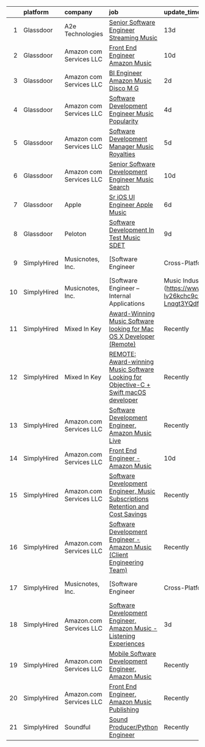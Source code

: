 

|    | platform    | company                 | job                                                                                                                                                                                                                                                                                                                                                                                                                                                                                                                                                                                                                                                                                                                                                                                                                                                                                                                                                                                                                                                                                                                                                                                                                                                                                                                                               | update_time   | location                   |
|---:|:------------|:------------------------|:--------------------------------------------------------------------------------------------------------------------------------------------------------------------------------------------------------------------------------------------------------------------------------------------------------------------------------------------------------------------------------------------------------------------------------------------------------------------------------------------------------------------------------------------------------------------------------------------------------------------------------------------------------------------------------------------------------------------------------------------------------------------------------------------------------------------------------------------------------------------------------------------------------------------------------------------------------------------------------------------------------------------------------------------------------------------------------------------------------------------------------------------------------------------------------------------------------------------------------------------------------------------------------------------------------------------------------------------------|:--------------|:---------------------------|
|  1 | Glassdoor   | A2e Technologies        | [Senior Software Engineer  Streaming Music ](https://www.glassdoor.com/partner/jobListing.htm?pos=108&ao=1136043&s=58&guid=00000182e33c8d76a40d6816ef9e4f98&src=GD_JOB_AD&t=SR&vt=w&ea=1&cs=1_9913ec20&cb=1661669772833&jobListingId=1008070692080&jrtk=3-0-1gbhjp3d1h4cs801-1gbhjp3dgirmi800-d22245dfa3e12a86-)                                                                                                                                                                                                                                                                                                                                                                                                                                                                                                                                                                                                                                                                                                                                                                                                                                                                                                                                                                                                                                  | 13d           | Seattle, WA                |
|  2 | Glassdoor   | Amazon com Services LLC | [Front End Engineer   Amazon Music](https://www.glassdoor.com/partner/jobListing.htm?pos=102&ao=1136043&s=58&guid=00000182e33c8d76a40d6816ef9e4f98&src=GD_JOB_AD&t=SR&vt=w&cs=1_d57cc81b&cb=1661669772832&jobListingId=1008075514788&jrtk=3-0-1gbhjp3d1h4cs801-1gbhjp3dgirmi800-715a8f6f79b0da99-)                                                                                                                                                                                                                                                                                                                                                                                                                                                                                                                                                                                                                                                                                                                                                                                                                                                                                                                                                                                                                                                | 10d           | Culver City, CA            |
|  3 | Glassdoor   | Amazon com Services LLC | [BI Engineer  Amazon Music  Disco M G](https://www.glassdoor.com/partner/jobListing.htm?pos=104&ao=1136043&s=58&guid=00000182e33c8d76a40d6816ef9e4f98&src=GD_JOB_AD&t=SR&vt=w&cs=1_27c927d3&cb=1661669772832&jobListingId=1008094524132&jrtk=3-0-1gbhjp3d1h4cs801-1gbhjp3dgirmi800-3310bf924143c91b-)                                                                                                                                                                                                                                                                                                                                                                                                                                                                                                                                                                                                                                                                                                                                                                                                                                                                                                                                                                                                                                             | 2d            | New York, NY               |
|  4 | Glassdoor   | Amazon com Services LLC | [Software Development Engineer  Music Popularity](https://www.glassdoor.com/partner/jobListing.htm?pos=105&ao=1136043&s=58&guid=00000182e33c8d76a40d6816ef9e4f98&src=GD_JOB_AD&t=SR&vt=w&cs=1_3a48e39b&cb=1661669772832&jobListingId=1008088339861&jrtk=3-0-1gbhjp3d1h4cs801-1gbhjp3dgirmi800-bb4dfd6ed8595ac2-)                                                                                                                                                                                                                                                                                                                                                                                                                                                                                                                                                                                                                                                                                                                                                                                                                                                                                                                                                                                                                                  | 4d            | San Francisco, CA          |
|  5 | Glassdoor   | Amazon com Services LLC | [Software Development Manager  Music Royalties](https://www.glassdoor.com/partner/jobListing.htm?pos=106&ao=1136043&s=58&guid=00000182e33c8d76a40d6816ef9e4f98&src=GD_JOB_AD&t=SR&vt=w&cs=1_0e0d546e&cb=1661669772833&jobListingId=1008084966267&jrtk=3-0-1gbhjp3d1h4cs801-1gbhjp3dgirmi800-ef39db2e1ec86342-)                                                                                                                                                                                                                                                                                                                                                                                                                                                                                                                                                                                                                                                                                                                                                                                                                                                                                                                                                                                                                                    | 5d            | San Francisco, CA          |
|  6 | Glassdoor   | Amazon com Services LLC | [Senior Software Development Engineer  Music  Search ](https://www.glassdoor.com/partner/jobListing.htm?pos=107&ao=1136043&s=58&guid=00000182e33c8d76a40d6816ef9e4f98&src=GD_JOB_AD&t=SR&vt=w&cs=1_19bcc915&cb=1661669772833&jobListingId=1008076128883&jrtk=3-0-1gbhjp3d1h4cs801-1gbhjp3dgirmi800-1066ccbc26afc3f9-)                                                                                                                                                                                                                                                                                                                                                                                                                                                                                                                                                                                                                                                                                                                                                                                                                                                                                                                                                                                                                             | 10d           | San Francisco, CA          |
|  7 | Glassdoor   | Apple                   | [Sr  iOS UI Engineer Apple Music](https://www.glassdoor.com/partner/jobListing.htm?pos=101&ao=1110586&s=58&guid=00000182e33c8d76a40d6816ef9e4f98&src=GD_JOB_AD&t=SR&vt=w&cs=1_1e5fb4ee&cb=1661669772832&jobListingId=1008084352061&cpc=3BA4CE39D5B5DEF5&jrtk=3-0-1gbhjp3d1h4cs801-1gbhjp3dgirmi800-2aec7d6187f7ac12--6NYlbfkN0BvKrLyj5gPmtZO9T8euul8TCxuuKNOtzRJOomxnwSEodTz2Bc-sPZl1dBMH13w-jPuKJeE-AIwC7Kr9dxNbSC99z9IpOWBNe5cTyp3hBnw4tgYhST3YHA6r8srSklhEraOV3bjTPy_9ZJqjF8Mo5R78jrEKmNaDwOWoLNlLtdt2sxGfVWW-YXpLlI-tRWpB4sF6x3ZII9UoKg73AneLCh9wCvkdZFfh5A08AEunSJYi36uuwJmF4T15h7RksaaN9hVpeGERGAxDezs8HJGU97oKA48_1qKhne7JstTN0JGP730oi9ctBofcEQt1a7kfLRUvFYAAVNj__1L5tfogR_r_GgTIf9XKYDppZcOZZ6nx3RkQP6umoLoDUX_0kWnZZczm0wWD7huiWU43F4XNNhIXpniEuRrbx1s_B3cLe_BNcEtrMEO-orgyPth33Y6l9SfMUuJ8LPkfFOSaRbaqLQQbUI1Oj6lolyydpm2M-zTDs0hnWQjZ37RElwyTrJc3_cTohfq8nEmLpln3oZh-9gGWPdLx0x3eBA5dzCQeak270AxhS7KN-RPlBv-KUD3HqVkGvg9TDMeOUTkQEb2S6uJ086riLNxIAUoI4uyLboM7YTNCwjxmZz4DjRahxnSIf9b9qbvyif_NEFbRdjCVtCp6FieluZUVxUeB6KNS5xdSvWVP0BtPG8KT2DWG3JcV2AeRmCJ2eoApzVUXKIUnoKa6RR48gKpM_3uxYmd-VbKSQKfAruiMnEMQwSI34xxPTrmBv9uHtLnq0N33p4-t_jpdWwYpwbqTA4TCTkKnAR3uG3_qGJs6mFNVnhEqRNVKHm_mrwbOzeuqTQwYx8EkLyxajYft_lv21Us0jYdRDWb97lVOsU-Jrbf32t6T_8v1vWC0DoXXiX5B8qkLTuYLCIZrRki99bMjsfX01DfAUZADUOPuVuN-hdqyT_Fd6qWQlo2mzK3GAq5KQ%3D%3D) | 6d            | Seattle, WA                |
|  8 | Glassdoor   | Peloton                 | [Software Development In Test   Music  SDET ](https://www.glassdoor.com/partner/jobListing.htm?pos=103&ao=1136043&s=58&guid=00000182e33c8d76a40d6816ef9e4f98&src=GD_JOB_AD&t=SR&vt=w&ea=1&cs=1_0ed39a98&cb=1661669772832&jobListingId=1008078798511&jrtk=3-0-1gbhjp3d1h4cs801-1gbhjp3dgirmi800-c188b00975dabe46-)                                                                                                                                                                                                                                                                                                                                                                                                                                                                                                                                                                                                                                                                                                                                                                                                                                                                                                                                                                                                                                 | 9d            | Atlanta, GA                |
|  9 | SimplyHired | Musicnotes, Inc.        | [Software Engineer | Cross-Platform Apps | Music Industry](https://www.simplyhired.com/job/k8E4fg8SWWqgvPsk4kBA2CqJDhhUZAmYysUfvRGHibz7cVQEY9wzyw?q=music+developer)                                                                                                                                                                                                                                                                                                                                                                                                                                                                                                                                                                                                                                                                                                                                                                                                                                                                                                                                                                                                                                                                                                                                                                              | Recently      | Remote                     |
| 10 | SimplyHired | Musicnotes, Inc.        | [Software Engineer – Internal Applications | Music Industry](https://www.simplyhired.com/job/CJj4BR8cQSu-lv26kchc9c99R6mB050UHH-Lnqgt3YQdfFX2vFlL3A?q=music+developer)                                                                                                                                                                                                                                                                                                                                                                                                                                                                                                                                                                                                                                                                                                                                                                                                                                                                                                                                                                                                                                                                                                                                                                            | Recently      | Remote                     |
| 11 | SimplyHired | Mixed In Key            | [Award-Winning Music Software looking for Mac OS X Developer (Remote)](https://www.simplyhired.com/job/L-2EZU2jVtCOIASfQ2mTylRc_wBs8G000Bd98cub72rlOwsLWp3RJA?q=music+developer)                                                                                                                                                                                                                                                                                                                                                                                                                                                                                                                                                                                                                                                                                                                                                                                                                                                                                                                                                                                                                                                                                                                                                                  | Recently      | Miami, FL                  |
| 12 | SimplyHired | Mixed In Key            | [REMOTE: Award-winning Music Software Looking for Objective-C + Swift macOS developer](https://www.simplyhired.com/job/hp01aCVdwM9hovpsfWt-nTSQSiUrrYDI2aQZ3w5x5T-YN0cNGt-cJw?q=music+developer)                                                                                                                                                                                                                                                                                                                                                                                                                                                                                                                                                                                                                                                                                                                                                                                                                                                                                                                                                                                                                                                                                                                                                  | Recently      | Miami, FL                  |
| 13 | SimplyHired | Amazon.com Services LLC | [Software Development Engineer, Amazon Music Live](https://www.simplyhired.com/job/mpgzgT6r885fjDF9t9oYbhMiUPQvAME3CQopjyPobkAI9WLjTXZnMg?q=music+developer)                                                                                                                                                                                                                                                                                                                                                                                                                                                                                                                                                                                                                                                                                                                                                                                                                                                                                                                                                                                                                                                                                                                                                                                      | Recently      | Remote +1 location         |
| 14 | SimplyHired | Amazon.com Services LLC | [Front End Engineer - Amazon Music](https://www.simplyhired.com/job/HrH56RyOPS9A2S9ZepvdPSj3gcoN29rik0njp4z2mjMeUUOG1Op4Dw?q=music+developer)                                                                                                                                                                                                                                                                                                                                                                                                                                                                                                                                                                                                                                                                                                                                                                                                                                                                                                                                                                                                                                                                                                                                                                                                     | 10d           | Culver City, CA            |
| 15 | SimplyHired | Amazon.com Services LLC | [Software Development Engineer, Music Subscriptions Retention and Cost Savings](https://www.simplyhired.com/job/9h38VFyEI3JMLD0H4nqsw3pBt5h-TAtcRvMyq9CZsM-Hang_JRILeQ?q=music+developer)                                                                                                                                                                                                                                                                                                                                                                                                                                                                                                                                                                                                                                                                                                                                                                                                                                                                                                                                                                                                                                                                                                                                                         | Recently      | Remote +2 locations        |
| 16 | SimplyHired | Amazon.com Services LLC | [Software Development Engineer - Amazon Music (Client Engineering Team)](https://www.simplyhired.com/job/zTtyNoXKlPAYFqcp3W3pf2F1rCGbwecivw7bOYS6gos9S9xY35AN4Q?q=music+developer)                                                                                                                                                                                                                                                                                                                                                                                                                                                                                                                                                                                                                                                                                                                                                                                                                                                                                                                                                                                                                                                                                                                                                                | Recently      | United States +1 location  |
| 17 | SimplyHired | Musicnotes, Inc.        | [Software Engineer | Cross-Platform Apps | Music Industry](https://www.simplyhired.com/job/k8E4fg8SWWqgvPsk4kBA2CqJDhhUZAmYysUfvRGHibz7cVQEY9wzyw?q=music+developer)                                                                                                                                                                                                                                                                                                                                                                                                                                                                                                                                                                                                                                                                                                                                                                                                                                                                                                                                                                                                                                                                                                                                                                              | Recently      | Remote                     |
| 18 | SimplyHired | Amazon.com Services LLC | [Software Development Engineer, Amazon Music - Listening Experiences](https://www.simplyhired.com/job/YHwS5nRobLz3g7QmxKjYHE_-NmQYgK6f0Wtg9OOgzGIPeFH2CGHMIg?q=music+developer)                                                                                                                                                                                                                                                                                                                                                                                                                                                                                                                                                                                                                                                                                                                                                                                                                                                                                                                                                                                                                                                                                                                                                                   | 3d            | United States +2 locations |
| 19 | SimplyHired | Amazon.com Services LLC | [Mobile Software Development Engineer, Amazon Music](https://www.simplyhired.com/job/qpZ7cPNrZcyH3y7ATHRbNq2zJe1qRN6fP1y5rWh5cHJ7dL64YkvgZw?q=music+developer)                                                                                                                                                                                                                                                                                                                                                                                                                                                                                                                                                                                                                                                                                                                                                                                                                                                                                                                                                                                                                                                                                                                                                                                    | Recently      | Remote +3 locations        |
| 20 | SimplyHired | Amazon.com Services LLC | [Front End Engineer, Amazon Music Publishing](https://www.simplyhired.com/job/5dZLfEE_wA3UF4StbuPOUw-C2Yu-Xv6bbIdAvv1Y1Qd2yUEgGag3ww?q=music+developer)                                                                                                                                                                                                                                                                                                                                                                                                                                                                                                                                                                                                                                                                                                                                                                                                                                                                                                                                                                                                                                                                                                                                                                                           | Recently      | San Francisco, CA          |
| 21 | SimplyHired | Soundful                | [Sound Producer/Python Engineer](https://www.simplyhired.com/job/fKwTfqRWVzhZJJT6yoybTUB5_pL76wxlddnu6kqy2_naoU7JVaHVBQ?q=music+developer)                                                                                                                                                                                                                                                                                                                                                                                                                                                                                                                                                                                                                                                                                                                                                                                                                                                                                                                                                                                                                                                                                                                                                                                                        | Recently      | Remote                     |